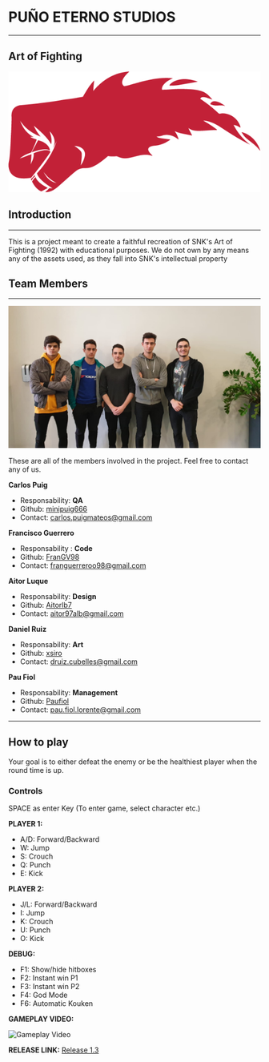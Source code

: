 # PUÑO ETERNO STUDIOS
---
## Art of Fighting

![](Wiki%20Material/Home/LOGO/ETERNALPUNCH.png)

## Introduction
---
This is a project meant to create a faithful recreation of SNK's Art of Fighting (1992) with educational purposes. We do not own by any means any of the assets used, as they fall into SNK's intellectual property


## Team Members
---
![](Temp%20project/vsl_2017/vsl_2017/Game/RESOURCES/AOF.jpg)

These are all of the members involved in the project. Feel free to contact any of us.

**Carlos Puig**
- Responsability: **QA**
- Github: [minipuig666](https://github.com/minipuig666)
- Contact: carlos.puigmateos@gmail.com

**Francisco Guerrero**
- Responsability : **Code**
- Github: [FranGV98](https://github.com/FranGV98)
- Contact: franguerreroo98@gmail.com

**Aitor Luque**
- Responsability: **Design**
- Github: [Aitorlb7](https://github.com/Aitorlb7)
- Contact: aitor97alb@gmail.com

**Daniel Ruiz**
- Responsability: **Art** 
- Github: [xsiro](https://github.com/xsiro)
- Contact: druiz.cubelles@gmail.com

**Pau Fiol** 
- Responsability: **Management**
- Github: [Paufiol](https://github.com/paufiol)
- Contact: pau.fiol.lorente@gmail.com



---
## How to play
Your goal is to either defeat the enemy or be the healthiest player 
when the round time is up.

### Controls
SPACE as enter Key (To enter game, select character etc.)

**PLAYER 1:**
- A/D: Forward/Backward
- W: Jump
- S: Crouch
- Q: Punch
- E: Kick

**PLAYER 2:**
- J/L: Forward/Backward
- I: Jump
- K: Crouch
- U: Punch
- O: Kick

**DEBUG:**
- F1: Show/hide hitboxes
- F2: Instant win P1
- F3: Instant win P2
- F4: God Mode
- F6: Automatic Kouken


**GAMEPLAY VIDEO:**

![Gameplay Video](https://youtu.be/NKcyPTKVuBQ)

**RELEASE LINK:**
[Release 1.3](https://github.com/paufiol/PunoEterno-ArtOfFighting/releases/tag/1.3)
